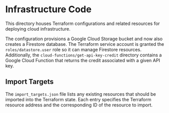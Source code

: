 # Infrastructure Code

This directory houses Terraform configurations and related resources for deploying cloud infrastructure.

The configuration provisions a Google Cloud Storage bucket and now also creates
a Firestore database. The Terraform service account is granted the
`roles/datastore.user` role so it can manage Firestore resources.
Additionally, the `cloud-functions/get-api-key-credit` directory contains a Google Cloud Function that returns the credit associated with a given API key.

## Import Targets

The `import_targets.json` file lists any existing resources that should be
imported into the Terraform state. Each entry specifies the Terraform resource
address and the corresponding ID of the resource to import.
